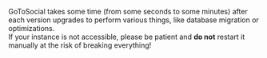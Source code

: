 GoToSocial takes some time (from some seconds to some minutes)  after each version upgrades to perform various things, like database migration or optimizations.  
If your instance is not accessible, please be patient and **do not** restart it manually at the risk of breaking everything!